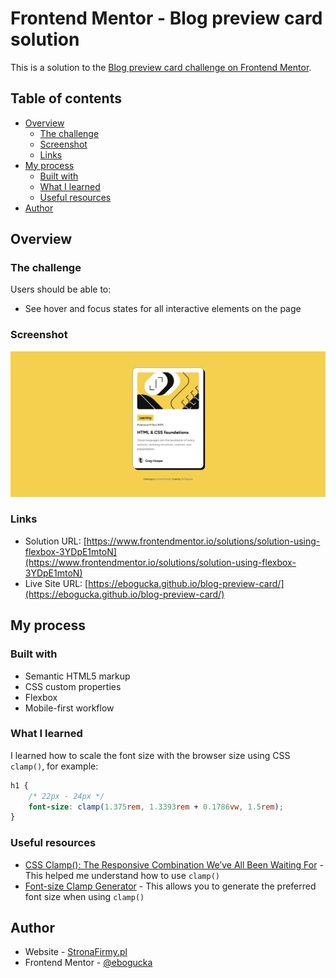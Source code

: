 # Frontend Mentor - Blog preview card solution

This is a solution to the [Blog preview card challenge on Frontend Mentor](https://www.frontendmentor.io/challenges/blog-preview-card-ckPaj01IcS).

## Table of contents

- [Overview](#overview)
  - [The challenge](#the-challenge)
  - [Screenshot](#screenshot)
  - [Links](#links)
- [My process](#my-process)
  - [Built with](#built-with)
  - [What I learned](#what-i-learned)
  - [Useful resources](#useful-resources)
- [Author](#author)

## Overview

### The challenge

Users should be able to:

- See hover and focus states for all interactive elements on the page

### Screenshot

![](./screenshot.jpg)

### Links

- Solution URL: [https://www.frontendmentor.io/solutions/solution-using-flexbox-3YDpE1mtoN](https://www.frontendmentor.io/solutions/solution-using-flexbox-3YDpE1mtoN)
- Live Site URL: [https://ebogucka.github.io/blog-preview-card/](https://ebogucka.github.io/blog-preview-card/)

## My process

### Built with

- Semantic HTML5 markup
- CSS custom properties
- Flexbox
- Mobile-first workflow

### What I learned

I learned how to scale the font size with the browser size using CSS `clamp()`, for example:

```css
h1 {
    /* 22px - 24px */
    font-size: clamp(1.375rem, 1.3393rem + 0.1786vw, 1.5rem);
}
```

### Useful resources

- [CSS Clamp(): The Responsive Combination We’ve All Been Waiting For](https://blog.bitsrc.io/css-clamp-the-responsive-combination-weve-all-been-waiting-for-f1ce1981ea6e) - This helped me understand how to use `clamp()`
- [Font-size Clamp Generator](https://clamp.font-size.app) - This allows you to generate the preferred font size when using `clamp()`


## Author

- Website - [StronaFirmy.pl](https://stronafirmy.pl)
- Frontend Mentor - [@ebogucka](https://www.frontendmentor.io/profile/ebogucka)
